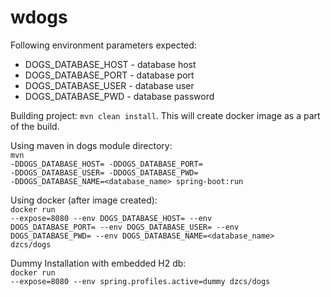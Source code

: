 # wdogs
Following environment parameters expected:
- DOGS_DATABASE_HOST - database host
- DOGS_DATABASE_PORT - database port
- DOGS_DATABASE_USER - database user
- DOGS_DATABASE_PWD  - database password

Building project: <code>mvn clean install</code>. This will create docker image as a part of the build.

Using maven in dogs module directory:<br/>
<code>mvn -DDOGS_DATABASE_HOST=<host> -DDOGS_DATABASE_PORT=<port> -DDOGS_DATABASE_USER=<user> -DDOGS_DATABASE_PWD=<pwd> -DDOGS_DATABASE_NAME=<database_name> spring-boot:run</code>

Using docker (after image created):<br/>
<code>docker run --expose=8080 --env DOGS_DATABASE_HOST=<host> --env DOGS_DATABASE_PORT=<port> --env DOGS_DATABASE_USER=<user> --env DOGS_DATABASE_PWD=<pwd> --env DOGS_DATABASE_NAME=<database_name> dzcs/dogs
</code>

Dummy Installation with embedded H2 db:<br/>
<code>docker run --expose=8080 --env spring.profiles.active=dummy dzcs/dogs</code>
